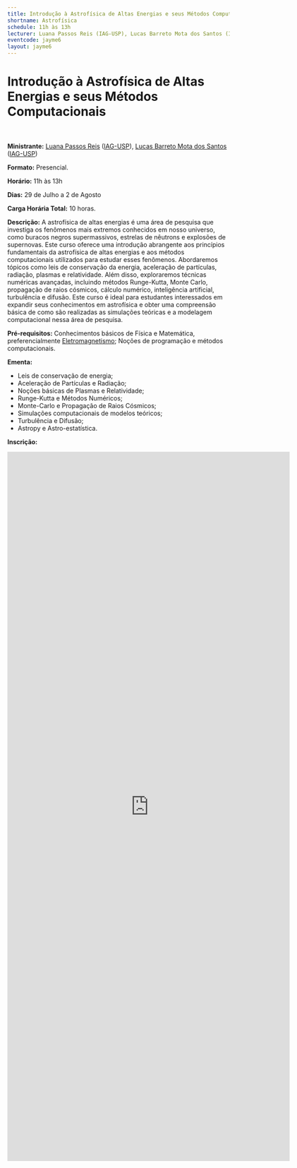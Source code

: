 ```yaml
---
title: Introdução à Astrofísica de Altas Energias e seus Métodos Computacionais
shortname: Astrofísica
schedule: 11h às 13h
lecturer: Luana Passos Reis (IAG-USP), Lucas Barreto Mota dos Santos (IAG-USP)
eventcode: jayme6
layout: jayme6
---
```

# Introdução à Astrofísica de Altas Energias e seus Métodos Computacionais <br><br>

**Ministrante:** [Luana Passos Reis](http://lattes.cnpq.br/1700594484276889) ([IAG-USP](https://www.iag.usp.br/)), [Lucas Barreto Mota dos Santos](http://lattes.cnpq.br/4682293660243276) ([IAG-USP](https://www.iag.usp.br/))

**Formato:** Presencial.

**Horário:** 11h às 13h

**Dias:** 29 de Julho a 2 de Agosto

**Carga Horária Total:**  10 horas.

**Descrição:** A astrofísica de altas energias é uma área de pesquisa que investiga os
fenômenos mais extremos conhecidos em nosso universo, como buracos negros
supermassivos, estrelas de nêutrons e explosões de supernovas. Este curso oferece uma
introdução abrangente aos princípios fundamentais da astrofísica de altas energias e aos
métodos computacionais utilizados para estudar esses fenômenos. Abordaremos tópicos
como leis de conservação da energia, aceleração de partículas, radiação, plasmas e
relatividade. Além disso, exploraremos técnicas numéricas avançadas, incluindo métodos
Runge-Kutta, Monte Carlo, propagação de raios cósmicos, cálculo numérico, inteligência
artificial, turbulência e difusão. Este curso é ideal para estudantes interessados em expandir
seus conhecimentos em astrofísica e obter uma compreensão básica de como são
realizadas as simulações teóricas e a modelagem computacional nessa área de pesquisa.

**Pré-requisitos:** Conhecimentos básicos de Física e Matemática, preferencialmente [Eletromagnetismo](https://uspdigital.usp.br/jupiterweb/obterDisciplina?sgldis=4302303&verdis=1); Noções de programação e métodos computacionais.

**Ementa:** 

- Leis de conservação de energia;
- Aceleração de Partículas e Radiação;
- Noções básicas de Plasmas e Relatividade;
- Runge-Kutta e Métodos Numéricos;
- Monte-Carlo e Propagação de Raios Cósmicos;
- Simulações computacionais de modelos teóricos;
- Turbulência e Difusão;
- Astropy e Astro-estatística.

**Inscrição:** 

<iframe src="https://docs.google.com/forms/d/e/1FAIpQLScantjvKBIFwfiCxmcAook1WvgK4opRuPRs7EM3DvRtDu__Mw/viewform?embedded=true" width="640" height="1607" frameborder="0" marginheight="0" marginwidth="0">Loading…</iframe>


